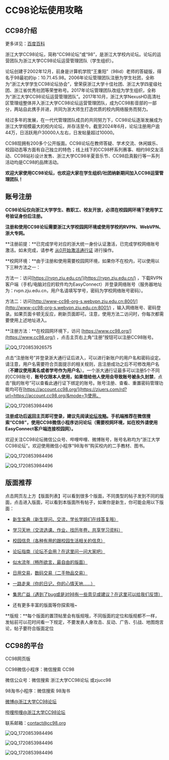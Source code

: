# CC98论坛使用攻略
## CC98介绍
更多详见：[百度百科](https://baike.baidu.com/item/cc98/3410558)

浙江大学CC98论坛，简称“CC98论坛”或“98”，是浙江大学校内论坛。论坛的运营团队为浙江大学CC98论坛运营管理团队（学生组织）。

论坛创建于2002年12月，前身是计算机学院“王重阳”（98id）老师的答疑版，得名于98最初的ip：10.71.45.98。2006年论坛管理团队注册为学生社团，全称为“浙江大学学生CC98论坛协会”，曾荣获浙江大学十佳社团、浙江大学四星级社团、浙江省优秀社团等荣誉称号。2017年论坛管理团队改组为学生组织，全称为“浙江大学CC98论坛运营管理团队”。2017年10月，浙江大学NexusHD高清社区管理组整体并入浙江大学CC98论坛运营管理团队，成为CC98影音部的一部分，两站自此携手并进，共同为浙大师生打造优质的校内网络服务而努力。

经过多年的发展，在一代代管理团队成员的共同努力下，CC98论坛逐渐发展成为浙江大学规模最大的校内论坛，并存活至今。截至2024年6月，论坛注册用户逾44万，日活跃用户30000人左右，日发帖量超过10000。

CC98现拥有200多个公开版面。CC98论坛在教师答疑、学术交流、休闲娱乐、校园动态等方面有自己独立的特色；线上线下的CC98杯系列赛事、相约98交友活动、CC98站衫设计发售、浙江大学CC98半夏音乐节、CC98启真毅行等一系列活动均是CC98的品牌活动。

**欢迎大家使用CC98论坛，也欢迎大家在学生组织/社团纳新期间加入CC98运营管理团队！**



## 账号注册

**CC98论坛仅向浙江大学学生、教职工、校友开放，必须在校园网环境下使用学工号验证身份后注册。**

**注册和使用CC98论坛需要浙江大学校园网环境或使用学校的RVPN、WebVPN、浙大专网。**

**注册前提：**已完成学号对应的浙大统一身份认证激活，已完成学校网络账号激活。如未完成，请参考 [从0开始激活通行证](https://zjuers.com/welcome24/network_detailed/) 进行操作。

**校网环境：**由于注册和使用需要校园网环境，如果你不在校内，可以使用以下三种方法之一：

方法一：访问[https://rvpn.zju.edu.cn/](https://rvpn.zju.edu.cn/) ，下载RVPN客户端（手机/电脑对应的软件均为EasyConnect）并登录网络账号（服务器地址为：rvpn.zju.edu.cn，用户名请填写学号，密码为学校网络账号密码）。

方法二：访问[http://www-cc98-org-s.webvpn.zju.edu.cn:8001/](http://www-cc98-org-s.webvpn.zju.edu.cn:8001/) ，输入网络账号、密码登录。如果页面卡顿无反应，刷新页面即可。注意，使用方法二访问时，你每次都需要使用上述地址进入。



**注册方法：**在校园网环境下，访问 [https://www.cc98.org/](https://www.cc98.org/) ，点击主页右上角“注册”按钮可以注册CC98账号。

![QQ_1720853926575](../assets/cc98/cc98zhuce.webp)

点击“注册账号”并登录浙大通行证后进入，可以进行新账户的用户名和密码设定。请注意，用户名需要符合页面提示的相关规则，且注册成功之后不可修改用户名（**不建议使用真名或者学号作为用户名**）。一个浙大通行证最多可以注册5个不同的CC98账号，**账号仅限本人使用，如果借给他人使用会导致账号被永久封禁**，点击“我的账号”可以查看此通行证下绑定的账号。账号注册、查看、重置密码管理功能均可在[https://account.cc98.org/](https://zjuers.com/rd?url=https://account.cc98.org/&mode=1)使用。

![QQ_1720853984496](../assets/cc98/cc98zhuce.webp)

**注册成功后返回主页即可登录，建议先阅读[论坛攻略](https://zjuers.com/rd?url=https://www.cc98.org/topic/4970959&mode=1)。手机端推荐在微信搜索“CC98”，使用CC98微信小程序访问论坛（需要校网环境，如在校外请使用EasyConnect客户端连接校园网）。**

欢迎关注CC98论坛微信公众号、哔哩哔哩、微博账号，账号名称均为“浙江大学CC98论坛”。欢迎使用微信小程序“98淘书”购买校内的二手教材、图书。

![QQ_1720853984496](../assets/cc98/cc98wx.webp)

![QQ_1720853984496](../assets/cc98/cc98wxxcx.webp)

## 版面推荐

点击网页左上方【版面列表】可以看到很多个版面，不同类型的帖子发到不同的版面，点击进入版面，可以看到本版面所有帖子，如果你是新生，你可能会用以下版面：

- [新生宝典（新生提问、交流，学长学姐们在线答复哦）](https://zjuers.com/rd?url=https://www.cc98.org/board/198&mode=1)
- [学习天地（交流选课、作业，找历年卷，共享学习资料）](https://zjuers.com/rd?url=https://www.cc98.org/board/68&mode=1)
- [校园信息（各种有用的跟校园生活相关的信息）](https://zjuers.com/rd?url=https://www.cc98.org/board/100&mode=1)
- [论坛指南（论坛不会用？在这里问一问大家吧）](https://zjuers.com/rd?url=https://www.cc98.org/board/184&mode=1)
- [似水流年（畅所欲言，最自由的版面）](https://zjuers.com/rd?url=https://www.cc98.org/board/758&mode=1)
- [日用交易](https://zjuers.com/rd?url=https://www.cc98.org/board/80&mode=1)，[数码交易（二手物品交易）](https://zjuers.com/rd?url=https://www.cc98.org/board/562&mode=1)
- [一路走来（你的日记，你的心情天地……）](https://zjuers.com/rd?url=https://www.cc98.org/board/144&mode=1)
- [集思广益（遇到了bug或是对98有一些意见或建议？在这里可以给我们反馈）](https://zjuers.com/rd?url=https://www.cc98.org/board/326&mode=1)

- 还有更多丰富的版面等你探索哦~

**版规：**每个版面的置顶帖里会有版规哦，不同版面的定位和版规都不一样，发帖前可以花时间看一下规定，不要发表人身攻击、反动、广告、引战、地图炮言论，帖子要符合版面定位

## CC98的平台

CC98网页版

CC98微信小程序：微信搜索 CC98

微信公众号：微信搜索 浙江大学CC98论坛 或zjucc98

98淘书小程序：微信搜索 98淘书

[微博@浙江大学CC98论坛](https://weibo.com/u/1704032047)

[哔哩哔哩@浙江大学CC98论坛](https://space.bilibili.com/222288454)

联系邮箱：[contact@cc98.org](mailto:contact@cc98.org)

![QQ_1720853984496](../assets/cc98/cc98wx.webp)

![QQ_1720853984496](../assets/cc98/cc98wxxcx.webp)

![QQ_1720853984496](../assets/cc98/cc98bilibili.webp)

